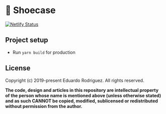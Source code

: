 # 👟 Shoecase

[![Netlify Status](https://api.netlify.com/api/v1/badges/efd79ed8-4944-485d-98c2-be329e3d173a/deploy-status)](https://app.netlify.com/sites/shoecase/deploys)

## Project setup

- Run `yarn build` for production

## License

Copyright (c) 2019-present Eduardo Rodriguez. All rights reserved.

**The code, design and articles in this repository are intellectual property of
the person whose name is mentioned above (unless otherwise stated) and as such
CANNOT be copied, modified, sublicensed or redistributed without permission from
the author.**
